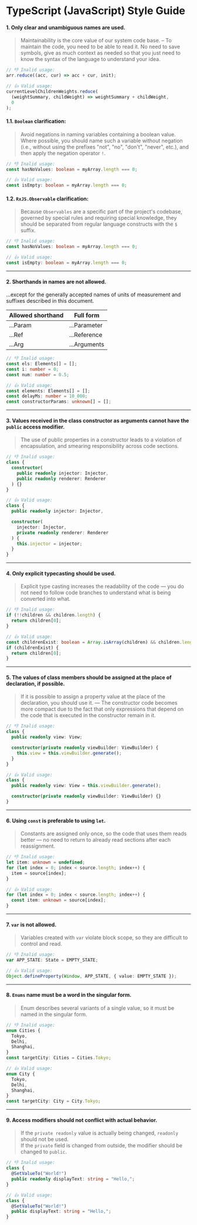 # TypeScript (JavaScript) Style Guide

#### 1. Only clear and unambiguous names are used.

> Maintainability is the core value of our system code base. – To maintain the code, you need to be able to read it. No need to save symbols, give as much context as needed so that you just need to know the syntax of the language to understand your idea.

```javascript
// 👎 Inalid usage:
arr.reduce((acc, cur) => acc + cur, init);

// 👍 Valid usage:
currentLevelChildrenWeights.reduce(
  (weightSummary, childWeight) => weightSummary + childWeight,
  0
);
```

#### 1.1. `Boolean` clarification:

> Avoid negations in naming variables containing a boolean value. Where possible, you should name such a variable without negation (i.e., without using the prefixes "not", "no", "don't", "never", etc.), and then apply the negation operator `!`.

```typescript
// 👎 Inalid usage:
const hasNoValues: boolean = myArray.length === 0;

// 👍 Valid usage:
const isEmpty: boolean = myArray.length === 0;
```

#### 1.2. `RxJS.Observable` clarification:

> Because `Observables` are a specific part of the project's codebase, governed by special rules and requiring special knowledge, they should be separated from regular language constructs with the `$` suffix.

```typescript
// 👎 Inalid usage:
const hasNoValues: boolean = myArray.length === 0;

// 👍 Valid usage:
const isEmpty: boolean = myArray.length === 0;
```

---

#### 2. Shorthands in names are not allowed.

...except for the generally accepted names of units of measurement and suffixes described in this document.

| Allowed shorthand | Full form    |
| ----------------- | ------------ |
| ...Param          | ...Parameter |
| ...Ref            | ...Reference |
| ...Arg            | ...Arguments |

```typescript
// 👎 Inalid usage:
const els: Elements[] = [];
const i: number = 0;
const num: number = 0.5;

// 👍 Valid usage:
const elements: Elements[] = [];
const delayMs: number = 10_000;
const constructorParams: unknown[] = [];
```

---

#### 3. Values received in the class constructor as arguments cannot have the `public` access modifier.

> The use of public properties in a constructor leads to a violation of encapsulation, and smearing responsibility across code sections.

```typescript
// 👎 Inalid usage:
class {
  constructor(
    public readonly injector: Injector,
    public readonly renderer: Renderer
  ) {}
}

// 👍 Valid usage:
class {
  public readonly injector: Injector,

  constructor(
    injector: Injector,
    private readonly renderer: Renderer
  ) {
    this.injector = injector;
  }
}
```

---

#### 4. Only explicit typecasting should be used.

> Explicit type casting increases the readability of the code — you do not need to follow code branches to understand what is being converted into what.

```typescript
// 👎 Inalid usage:
if (!!children && children.length) {
  return children[0];
}

// 👍 Valid usage:
const childrenExist: boolean = Array.isArray(children) && children.length !== 0;
if (childrenExist) {
  return children[0];
}
```

---

#### 5. The values of class members should be assigned at the place of declaration, if possible.

> If it is possible to assign a property value at the place of the declaration, you should use it. — The constructor code becomes more compact due to the fact that only expressions that depend on the code that is executed in the constructor remain in it.

```typescript
// 👎 Inalid usage:
class {
  public readonly view: View;

  constructor(private readonly viewBuilder: ViewBuilder) {
    this.view = this.viewBuilder.generate();
  }
}

// 👍 Valid usage:
class {
  public readonly view: View = this.viewBuilder.generate();

  constructor(private readonly viewBuilder: ViewBuilder) {}
}
```

---

#### 6. Using `const` is preferable to using `let`.

> Constants are assigned only once, so the code that uses them reads better — no need to return to already read sections after each reassignment.

```typescript
// 👎 Inalid usage:
let item: unknown = undefined;
for (let index = 0; index < source.length; index++) {
  item = source[index];
}

// 👍 Valid usage:
for (let index = 0; index < source.length; index++) {
  const item: unknown = source[index];
}
```

---

#### 7. `var` is not allowed.

> Variables created with `var` violate block scope, so they are difficult to control and read.

```typescript
// 👎 Inalid usage:
var APP_STATE: State = EMPTY_STATE;

// 👍 Valid usage:
Object.defineProperty(Window, APP_STATE, { value: EMPTY_STATE });
```

---

#### 8. `Enums` name must be a word in the singular form.

> Enum describes several variants of a single value, so it must be named in the singular form.

```typescript
// 👎 Inalid usage:
enum Cities {
  Tokyo,
  Delhi,
  Shanghai,
}
const targetCity: Cities = Cities.Tokyo;

// 👍 Valid usage:
enum City {
  Tokyo,
  Delhi,
  Shanghai,
}
const targetCity: City = City.Tokyo;
```

---

#### 9. Access modifiers should not conflict with actual behavior.

> If the `private readonly` value is actually being changed, `readonly` should not be used. \
> If the `private` field is changed from outside, the modifier should be changed to `public`.

```typescript
// 👎 Inalid usage:
class {
  @SetValueTo("World!")
  public readonly displayText: string = "Hello,";
}

// 👍 Valid usage:
class {
  @SetValueTo("World!")
  public displayText: string = "Hello,";
}
```
